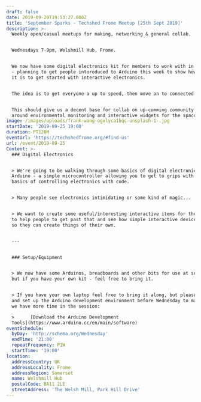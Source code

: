 ```yaml
---
draft: false
date: 2019-09-20T19:53:27.000Z
title: 'September Sparks - Techshed Frome Meetup [25th Sept 2019]'
description: >-
  Weekly open/casual meetups for making, networking & general collab.


  Wednesdays 7-9pm, Welshmill Hub, Frome.


  We now have some digital electronics kit for members to work with in the space
  - planning to get people intoroduced to Arduino this week to show how simple
  it is to get started with interactive electronics.        


  The idea is to get everyone a up to speed, then move on to connected devices. 


  This should give us a decent base for collab on up-comming community projects
  around environmental monitoring and interactive widgets for the space.
image: /images/uploads/frank-wang-ogxlyca1bqc-unsplash-1-.jpg
startDate: '2019-09-25 19:00'
duration: PT120M
eventUrl: 'https://techshedfrome.org/#find-us'
url: /event/2019-09-25
Content: >-
  ### Digital Electronics


  > We're going to be walking through some basics of digital electronics using
  Arduino - a simple microcontroller allowing you to get to grips with the
  basics of controlling electronics with code.


  > Many people see electronics intimidating or some kind of magic...


  > We want to create some useful/interesting interactive items for the Techshed
  to help people to get past that and see how simple interactive devices can be,
  so they can create things of their own.


  --- 


  ### Setup/Equipment


  > We now have some Arduinos, breadboards and other bits for use at sessions,
  but if you have your own kit - feel free to bring it.


  > If you have your own laptop feel free to bring it along, but please go ahead
  and set up the Arduino development environment before Wednesday to makes sure
  we have more time in the session:

  >      [Download the Arduino Development
  Tools](https://www.arduino.cc/en/main/software)
eventSchedule:
  byDay: 'http://schema.org/Wednesday'
  endTime: '21:00'
  repeatFrequency: P1W
  startTime: '19:00'
location:
  addressCountry: UK
  addressLocality: Frome
  addressRegion: Somerset
  name: Welshmill Hub
  postalCode: BA11 2LE
  streetAddress: 'The Welsh Mill, Park Hill Drive'
---
```


